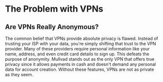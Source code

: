 # The Problem with VPNs

## Are VPNs Really Anonymous?

The common belief that VPNs provide absolute privacy is flawed. Instead of trusting your ISP with your data, you're simply shifting that trust to the VPN provider. Many of these providers require personal information like your name, address, and even credit card details to sign up. This defeats the purpose of anonymity. Mullvad stands out as the only VPN that offers true privacy since it allows payments in cash and doesn't demand any personal data for account creation. Without these features, VPNs are not as private as they seem.
